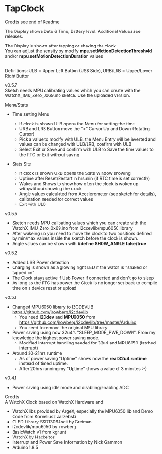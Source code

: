# TapClock
Credits see end of Readme

The Display shows Date & Time, Battery level. Additional Values see releases.  

The Display is shown after tapping or shaking the clock.<br>
You can adjust the sensity by modify **mpu.setMotionDetectionThreshold** and/or **mpu.setMotionDetectionDuration** values<br>
<br>
  
Definitions: ULB = Upper Left Button (USB Side), URB/LRB = Upper/Lower Right Button<br>
  
v0.5.7  
Sketch needs MPU calibrating values which you can create with the WatchX_IMU_Zero_0x69.ino sketch. Use the uploaded version.  
  
Menu/Stats
* Time setting Menu
  * If clock is shown ULB opens the Menu for setting the time.
   * URB and LRB Button move the ">" Cursor Up and Down (Rotating Cursor)
   * Pick a value to modify with ULB, the Menu Entry will be inverted and values can be changed with ULB/LRB, confirm with ULB
   * Select Exit or Save and confirm with ULB to Save the time values to the RTC or Exit without saving
  
* Stats Site
  * If clock is shown URB opens the Stats Window showing
   * Uptime after Reset/Restart in hrs:min (if RTC time is set correctly)
   * Wakes and Shows to show how often the clock is woken up with/without showing the clock
   * Angle values calculated from Accelerometer (see sketch for details), calibration needed for correct values
   * Exit with ULB
  
v0.5.5
* Sketch needs MPU calibating values which you can create with the WatchX_IMU_Zero_0x69.ino from i2cdevlib/mpu6050 library
* After wakeing up you need to move the clock to two positions defined by min/max values inside the sketch before the clock is shown.
* Angle values can be shown with **#define SHOW_ANGLE  false/true**

v0.5.2
* Added USB Power detection  
* Charging is shown as a glowing right LED if the watch is "shaked or tapped on"  
* The Clock stays active if Usb Power if connected and don't go to sleep
* As long as the RTC has power the Clock is no longer set back to compile time on a device reset or upload  

v0.5.1
* Changed MPU6050 library to I2CDEVLIB https://github.com/jrowberg/i2cdevlib 
  * You need **I2Cdev** and **MPU6050** from https://github.com/jrowberg/i2cdevlib/tree/master/Arduino 
  * You need to remove the original MPU library
* Power saving using now 32u4's "SLEEP_MODE_PWR_DOWN". From my knowledge the highest power saving mode.
  * Modified interrupt handling needed for 32u4 and MPU6050 (latched interrupt)  
* Around 20-21hrs runtime
  * As of power saving "Uptime" shows now the **real 32u4 runtime** instead of timed uptime.  
  * After 20hrs running my "Uptime" shows a value of 3 minutes :-)  
  
v0.4.1  
* Power saving using idle mode and disabling/enabling ADC  
  
Credits  
A WatchX Clock based on WatchX Hardware and  
* WatchX libs provided by ArgeX, especially the MPU6050 lib and Demo Code from Korneliusz Jarzebski  
* OLED Library SSD1306Ascii by Greiman  
* i2cdevlib/mpu6050 by jrowberg  
* BasicWatch v1 from kghunt  
* WatchX by Hackeitos  
* Interrupt and Power Save Information by Nick Gammon  
* Arduino 1.8.5  

